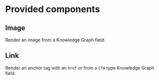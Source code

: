 # Provided components

## Image

Render an image from a Knowledge Graph field.

## Link

Render an anchor tag with an `href` or from a `CTA` type Knowledge Graph field.
